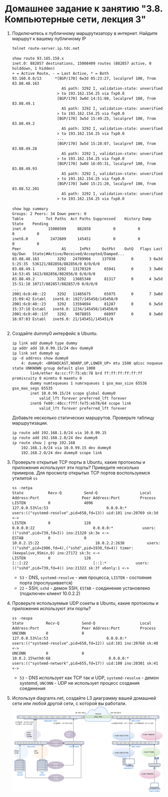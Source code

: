 # Домашнее задание к занятию "3.8. Компьютерные сети, лекция 3"

1. Подключитесь к публичному маршрутизатору в интернет. Найдите маршрут к вашему публичному IP
    ```
    telnet route-server.ip.tdc.net
    
    show route 93.165.158.x
    inet.0: 882857 destinations, 15008409 routes (882857 active, 0 holddown, 1 hidden)
    + = Active Route, - = Last Active, * = Both
    93.160.0.0/13      *[BGP/170] 6w3d 05:23:27, localpref 100, from 83.88.48.163
                          AS path: 3292 I, validation-state: unverified
                        > to 193.162.154.25 via fxp0.0
                        [BGP/170] 3w0d 14:51:08, localpref 100, from 83.88.49.1
                          AS path: 3292 I, validation-state: unverified
                        > to 193.162.154.25 via fxp0.0
                        [BGP/170] 3w5d 15:49:25, localpref 100, from 83.88.49.2
                          AS path: 3292 I, validation-state: unverified
                        > to 193.162.154.25 via fxp0.0
                        ...
                        [BGP/170] 3w5d 15:28:07, localpref 100, from 83.88.49.28
                          AS path: 3292 I, validation-state: unverified
                        > to 193.162.154.25 via fxp0.0
                        [BGP/170] 3w0d 16:05:31, localpref 100, from 83.88.49.93
                          AS path: 3292 I, validation-state: unverified
                        > to 193.162.154.25 via fxp0.0
                        [BGP/170] 3w0d 15:21:20, localpref 100, from 83.88.52.201
                          AS path: 3292 I, validation-state: unverified
                        > to 193.162.154.25 via fxp0.0
    
    show bgp summary
    Groups: 2 Peers: 34 Down peers: 0
    Table          Tot Paths  Act Paths Suppressed    History Damp State    Pending
    inet.0          15008509     882858          0          0          0          0
    inet6.0          2472609     145451          0          0          0          0
    Peer                  AS      InPkt     OutPkt    OutQ   Flaps Last Up/Dwn   State|#Active/Received/Accepted/Damped...
    83.88.48.163        3292   24789966     137938       0       3 6w3d 5:25:35  536121/882856/882856/0 0/0/0/0
    83.88.49.1          3292   13170329      65941       0       3 3w0d 14:53:45 1613/882856/882856/0 0/0/0/0
    83.88.49.2          3292   13685348      81317       0       4 3w5d 15:51:18 10717/882857/882857/0 0/0/0/0
    ...
    2001:6c8:40::22     3292   11485675      65975       0       7 3w0d 15:09:42 Establ   inet6.0: 1927/145450/145450/0
    2001:6c8:40::23     3292   13594694      81287       0       6 3w5d 15:37:18 Establ   inet6.0: 1234/145450/145450/0
    2001:6c8:40::13f    3292    9678855      66097       0       8 3w0d 16:07:03 Establ   inet6.0: 21/145451/145451/0
                        
    ```
2. Создайте dummy0 интерфейс в Ubuntu.  
    ```
    ip link add dummy0 type dummy
    ip addr add 10.0.99.15/24 dev dummy0
    ip link set dummy0 up
    ip -d address show dummy0
        4: dummy0: <BROADCAST,NOARP,UP,LOWER_UP> mtu 1500 qdisc noqueue state UNKNOWN group default qlen 1000
            link/ether 4a:cc:f7:75:eb:78 brd ff:ff:ff:ff:ff:ff promiscuity 0 minmtu 0 maxmtu 0
            dummy numtxqueues 1 numrxqueues 1 gso_max_size 65536 gso_max_segs 65535
            inet 10.0.99.15/24 scope global dummy0
                valid_lft forever preferred_lft forever
            inet6 fe80::48cc:f7ff:fe75:eb78/64 scope link
                valid_lft forever preferred_lft forever
    ```
    Добавьте несколько статических маршрутов. Проверьте таблицу маршрутизации.  
    ```
    ip route add 192.168.1.0/24 via 10.0.99.15
    ip route add 192.168.2.0/24 dev dummy0
    ip route show | grep 192.168
        192.168.1.0/24 via 10.0.99.15 dev dummy0
        192.168.2.0/24 dev dummy0 scope link
    ```
3. Проверьте открытые TCP порты в Ubuntu, какие протоколы и приложения используют эти порты? Приведите несколько примеров.
    Для просмотр открытых TCP портов воспользуемся утилитой `ss`  
    ```
    ss -netpa
    State           Recv-Q          Send-Q                   Local Address:Port                   Peer Address:Port         Process
    LISTEN          0               4096                     127.0.0.53%lo:53                          0.0.0.0:*             users:(("systemd-resolve",pid=658,fd=13)) uid:101 ino:20769 sk:3d <->
    LISTEN          0               128                            0.0.0.0:22                          0.0.0.0:*             users:(("sshd",pid=739,fd=3)) ino:21320 sk:3e <->
    ESTAB           0               0                            10.0.2.15:22                         10.0.2.2:2630          users:(("sshd",pid=1986,fd=4),("sshd",pid=1930,fd=4)) timer:(keepalive,95min,0) ino:27172 sk:3c <->
    LISTEN          0               128                               [::]:22                             [::]:*             users:(("sshd",pid=739,fd=4)) ino:21322 sk:3f v6only:1 <->
    ```
    * `53` - DNS, `systemd-resolve` - имя процесса, `LISTEN` - состояние порта (прослушивается)  
    * `22` - SSH, `sshd` - демон SSH, `ESTAB` - соединение установлено (подключен клиент 10.0.2.2)  
    
4. Проверьте используемые UDP сокеты в Ubuntu, какие протоколы и приложения используют эти порты?
    ```
    ss -neupa
    State          Recv-Q          Send-Q                    Local Address:Port                   Peer Address:Port         Process
    UNCONN         0               0                         127.0.0.53%lo:53                          0.0.0.0:*             users:(("systemd-resolve",pid=658,fd=12)) uid:101 ino:20768 sk:40 <->
    UNCONN         0               0                        10.0.2.15%eth0:68                          0.0.0.0:*             users:(("systemd-network",pid=655,fd=17)) uid:100 ino:20301 sk:41 <->
    ```
    * `53` - DNS использует как TCP так и UDP, `systemd-resolve` - демон systemd, `UNCONN` - UDP не использует процесс создания соединения  
5. Используя diagrams.net, создайте L3 диаграмму вашей домашней сети или любой другой сети, с которой вы работали. 
    ![03-sysadmin-08-net-01.png](03-sysadmin-08-net-01.png)  

